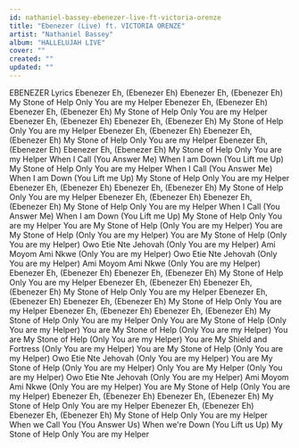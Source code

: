 ```yaml
---
id: nathaniel-bassey-ebenezer-live-ft-victoria-orenze
title: "Ebenezer (Live) ft. VICTORIA ORENZE"
artist: "Nathaniel Bassey"
album: "HALLELUJAH LIVE"
cover: ""
created: ""
updated: ""
---
```


EBENEZER Lyrics
Ebenezer Eh, (Ebenezer Eh)
Ebenezer Eh, (Ebenezer Eh)
My Stone of Help
Only You are my Helper
Ebenezer Eh, (Ebenezer Eh)
Ebenezer Eh, (Ebenezer Eh)
My Stone of Help
Only You are my Helper
Ebenezer Eh, (Ebenezer Eh)
Ebenezer Eh, (Ebenezer Eh)
My Stone of Help
Only You are my Helper
Ebenezer Eh, (Ebenezer Eh)
Ebenezer Eh, (Ebenezer Eh)
My Stone of Help
Only You are my Helper
Ebenezer Eh, (Ebenezer Eh)
Ebenezer Eh, (Ebenezer Eh)
My Stone of Help
Only You are my Helper
When I Call (You Answer Me)
When I am Down
(You Lift me Up)
My Stone of Help
Only You are my Helper
When I Call (You Answer Me)
When I am Down
(You Lift me Up)
My Stone of Help
Only You are my Helper
Ebenezer Eh, (Ebenezer Eh)
Ebenezer Eh, (Ebenezer Eh)
My Stone of Help
Only You are my Helper
Ebenezer Eh, (Ebenezer Eh)
Ebenezer Eh, (Ebenezer Eh)
My Stone of Help
Only You are my Helper
When I Call (You Answer Me)
When I am Down
(You Lift me Up)
My Stone of Help
Only You are my Helper
You are My Stone of Help
(Only You are my Helper)
You are My Stone of Help
(Only You are my Helper)
You are My Stone of Help
(Only You are my Helper)
Owo Etie Nte Jehovah
(Only You are my Helper)
Ami Moyom Ami Nkwe
(Only You are my Helper)
Owo Etie Nte Jehovah
(Only You are my Helper)
Ami Moyom Ami Nkwe
(Only You are my Helper)
Ebenezer Eh, (Ebenezer Eh)
Ebenezer Eh, (Ebenezer Eh)
My Stone of Help
Only You are my Helper
Ebenezer Eh, (Ebenezer Eh)
Ebenezer Eh, (Ebenezer Eh)
My Stone of Help
Only You are my Helper
Ebenezer Eh, (Ebenezer Eh)
Ebenezer Eh, (Ebenezer Eh)
My Stone of Help
Only You are my Helper
Ebenezer Eh, (Ebenezer Eh)
Ebenezer Eh, (Ebenezer Eh)
My Stone of Help
Only You are my Helper
Only You are
My Stone of Help
(Only You are my Helper)
You are My Stone of Help
(Only You are my Helper)
You are My Stone of Help
(Only You are my Helper)
You are My Shield and Fortress
(Only You are my Helper)
You are My Stone of Help
(Only You are my Helper)
Owo Etie Nte Jehovah
(Only You are my Helper)
You are My Stone of Help
(Only You are my Helper)
Only You
are My Helper
(Only You are my Helper)
Owo Etie Nte Jehovah
(Only You are my Helper)
Ami Moyom Ami Nkwe
(Only You are my Helper)
You are My Stone of Help
(Only You are my Helper)
Ebenezer Eh, (Ebenezer Eh)
Ebenezer Eh, (Ebenezer Eh)
My Stone of Help
Only You are my Helper
Ebenezer Eh, (Ebenezer Eh)
Ebenezer Eh, (Ebenezer Eh)
My Stone of Help
Only You are my Helper
When we Call You
(You Answer Us)
When we're Down
(You Lift us Up)
My Stone of Help
Only You are my Helper